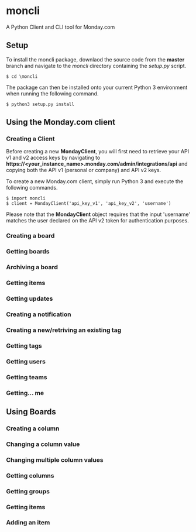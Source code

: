 # moncli
A Python Client and CLI tool for Monday.com

## Setup ##
To install the moncli package, downlaod the source code from the __master__ branch and navigate to the _moncli_ directory containing the _setup.py_ script. 
```
$ cd \moncli
```
The package can then be installed onto your current Python 3 environment when running the following command.
```
$ python3 setup.py install
```

## Using the Monday.com client ##
### Creating a Client ###
Before creating a new __MondayClient__, you will first need to retrieve your API v1 and v2 access keys by navigating to __https://<your_instance_name>.monday.com/admin/integrations/api__ and copying both the API v1 (personal or company) and API v2 keys.  

To create a new Monday.com client, simply run Python 3 and execute the following commands.
```
$ import moncli
$ client = MondayClient('api_key_v1', 'api_key_v2', 'username')
```
Please note that the __MondayClient__ object requires that the input 'username' matches the user declared on the API v2 token for authentication purposes.

### Creating a board ###


### Getting boards ###


### Archiving a board ###


### Getting items ###


### Getting updates ###


### Creating a notification ###


### Creating a new/retriving an existing tag ###


### Getting tags ###


### Getting users ###


### Getting teams ###


### Getting... me ###


## Using Boards ##
### Creating a column ###


### Changing a column value ###


### Changing multiple column values ###


### Getting columns ###


### Getting groups ###


### Getting items ###


### Adding an item ###
